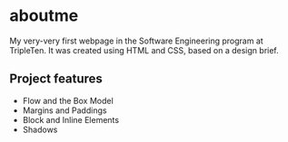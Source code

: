 # aboutme

My very-very first webpage in the Software Engineering
program at TripleTen. It was created using HTML and CSS, based on a design brief.

## Project features

- Flow and the Box Model
- Margins and Paddings
- Block and Inline Elements
- Shadows
